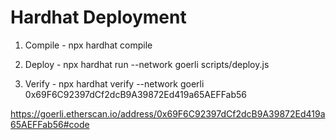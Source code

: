 # Hardhat Deployment

1. Compile - npx hardhat compile 

2. Deploy - npx hardhat run --network goerli scripts/deploy.js  

3. Verify - npx hardhat verify --network goerli 0x69F6C92397dCf2dcB9A39872Ed419a65AEFFab56

https://goerli.etherscan.io/address/0x69F6C92397dCf2dcB9A39872Ed419a65AEFFab56#code